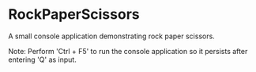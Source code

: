# RockPaperScissors
 A small console application demonstrating rock paper scissors.
 
Note: Perform 'Ctrl + F5' to run the console application so it persists after entering 'Q' as input.
